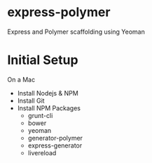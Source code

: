 express-polymer
===============

Express and Polymer scaffolding using Yeoman

Initial Setup
===============

On a Mac

- Install Nodejs & NPM
- Install Git
- Install NPM Packages
	- grunt-cli
	- bower
	- yeoman
	- generator-polymer
	- express-generator
	- livereload
